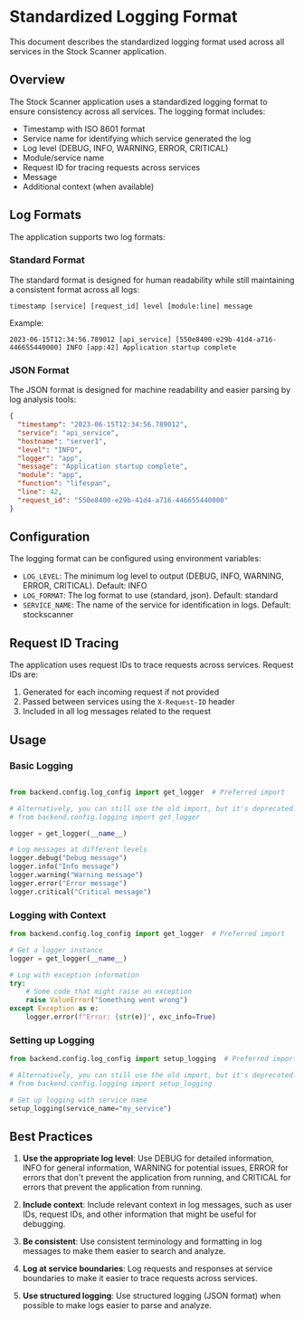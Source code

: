 # Standardized Logging Format

This document describes the standardized logging format used across all services in the Stock Scanner application.

## Overview

The Stock Scanner application uses a standardized logging format to ensure consistency across all services. The logging format includes:

- Timestamp with ISO 8601 format
- Service name for identifying which service generated the log
- Log level (DEBUG, INFO, WARNING, ERROR, CRITICAL)
- Module/service name
- Request ID for tracing requests across services
- Message
- Additional context (when available)

## Log Formats

The application supports two log formats:

### Standard Format

The standard format is designed for human readability while still maintaining a consistent format across all logs:

```
timestamp [service] [request_id] level [module:line] message
```

Example:
```
2023-06-15T12:34:56.789012 [api_service] [550e8400-e29b-41d4-a716-446655440000] INFO [app:42] Application startup complete
```

### JSON Format

The JSON format is designed for machine readability and easier parsing by log analysis tools:

```json
{
  "timestamp": "2023-06-15T12:34:56.789012",
  "service": "api_service",
  "hostname": "server1",
  "level": "INFO",
  "logger": "app",
  "message": "Application startup complete",
  "module": "app",
  "function": "lifespan",
  "line": 42,
  "request_id": "550e8400-e29b-41d4-a716-446655440000"
}
```

## Configuration

The logging format can be configured using environment variables:

- `LOG_LEVEL`: The minimum log level to output (DEBUG, INFO, WARNING, ERROR, CRITICAL). Default: INFO
- `LOG_FORMAT`: The log format to use (standard, json). Default: standard
- `SERVICE_NAME`: The name of the service for identification in logs. Default: stockscanner

## Request ID Tracing

The application uses request IDs to trace requests across services. Request IDs are:

1. Generated for each incoming request if not provided
2. Passed between services using the `X-Request-ID` header
3. Included in all log messages related to the request

## Usage

### Basic Logging

```python

from backend.config.log_config import get_logger  # Preferred import

# Alternatively, you can still use the old import, but it's deprecated:
# from backend.config.logging import get_logger

logger = get_logger(__name__)

# Log messages at different levels
logger.debug("Debug message")
logger.info("Info message")
logger.warning("Warning message")
logger.error("Error message")
logger.critical("Critical message")
```

### Logging with Context

```python
from backend.config.log_config import get_logger  # Preferred import

# Get a logger instance
logger = get_logger(__name__)

# Log with exception information
try:
    # Some code that might raise an exception
    raise ValueError("Something went wrong")
except Exception as e:
    logger.error(f"Error: {str(e)}", exc_info=True)
```

### Setting up Logging

```python
from backend.config.log_config import setup_logging  # Preferred import

# Alternatively, you can still use the old import, but it's deprecated:
# from backend.config.logging import setup_logging

# Set up logging with service name
setup_logging(service_name="my_service")
```

## Best Practices

1. **Use the appropriate log level**: Use DEBUG for detailed information, INFO for general information, WARNING for potential issues, ERROR for errors that don't prevent the application from running, and CRITICAL for errors that prevent the application from running.

2. **Include context**: Include relevant context in log messages, such as user IDs, request IDs, and other information that might be useful for debugging.

3. **Be consistent**: Use consistent terminology and formatting in log messages to make them easier to search and analyze.

4. **Log at service boundaries**: Log requests and responses at service boundaries to make it easier to trace requests across services.

5. **Use structured logging**: Use structured logging (JSON format) when possible to make logs easier to parse and analyze.
